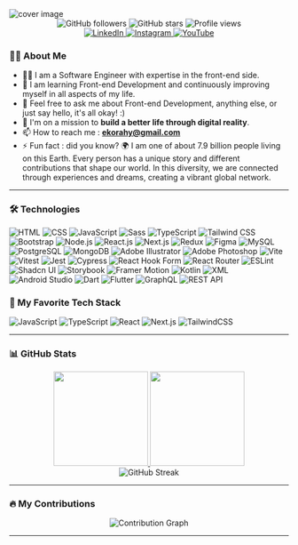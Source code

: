 <img src="https://github.com/user-attachments/assets/8d02dc22-b441-4ab2-8c7e-023633e91792" alt="cover image" />
<div align="center">
  <img src="https://img.shields.io/github/followers/ekorahy?color=fbbf24&style=for-the-badge" alt="GitHub followers"> 
  <img src="https://img.shields.io/github/stars/ekorahy?color=fbbf24&style=for-the-badge" alt="GitHub stars">
  <img src="https://komarev.com/ghpvc/?username=ekorahy&color=fbbf24&style=for-the-badge" alt="Profile views">
</div>

<div align="center">
  <a href="https://www.linkedin.com/in/ekorahy/" target="_blank">
    <img src="https://img.shields.io/badge/-LinkedIn-0077B5?style=for-the-badge&logo=linkedin&logoColor=white" alt="LinkedIn">
  </a>
  <a href="https://www.instagram.com/ekorahy/" target="_blank">
    <img src="https://img.shields.io/badge/-Instagram-E1306C?style=for-the-badge&logo=instagram&logoColor=white" alt="Instagram">
  </a>
  <a href="https://www.youtube.com/@ekorahy" target="_blank">
    <img src="https://img.shields.io/badge/-YouTube-FF0000?style=for-the-badge&logo=youtube&logoColor=white" alt="YouTube">
  </a>
</div>

### 👨‍💻 About Me

- 👨‍💻 I am a Software Engineer with expertise in the front-end side.
- 🌱 I am learning Front-end Development and continuously improving myself in all aspects of my life.
- 💬 Feel free to ask me about Front-end Development, anything else, or just say hello, it's all okay! :)
- 🎯 I'm on a mission to **build a better life through digital reality**.
- 📫 How to reach me : **ekorahy@gmail.com**
- ⚡ Fun fact : did you know? 🌍 I am one of about 7.9 billion people living on this Earth. Every person has a unique story and different contributions that shape our world. In this diversity, we are connected through experiences and dreams, creating a vibrant global network.

---

### 🛠️ Technologies
![HTML](https://img.shields.io/badge/HTML-E34F26?style=for-the-badge&logo=html5&logoColor=white)
![CSS](https://img.shields.io/badge/CSS-1572B6?style=for-the-badge&logo=css3&logoColor=white)
![JavaScript](https://img.shields.io/badge/JavaScript-FFCA28?style=for-the-badge&logo=javascript&logoColor=white)
![Sass](https://img.shields.io/badge/Sass-CC6699?style=for-the-badge&logo=sass&logoColor=white)
![TypeScript](https://img.shields.io/badge/TypeScript-3178C6?style=for-the-badge&logo=typescript&logoColor=white)
![Tailwind CSS](https://img.shields.io/badge/TailwindCSS-38B2AC?style=for-the-badge&logo=tailwind-css&logoColor=white)
![Bootstrap](https://img.shields.io/badge/Bootstrap-7952B3?style=for-the-badge&logo=bootstrap&logoColor=white)
![Node.js](https://img.shields.io/badge/Node.js-339933?style=for-the-badge&logo=nodedotjs&logoColor=white)
![React.js](https://img.shields.io/badge/React-61DAFB?style=for-the-badge&logo=react&logoColor=black)
![Next.js](https://img.shields.io/badge/Next.js-000000?style=for-the-badge&logo=next.js&logoColor=white)
![Redux](https://img.shields.io/badge/Redux-764ABC?style=for-the-badge&logo=redux&logoColor=white)
![Figma](https://img.shields.io/badge/Figma-F24E1E?style=for-the-badge&logo=figma&logoColor=white)
![MySQL](https://img.shields.io/badge/MySQL-4479A1?style=for-the-badge&logo=mysql&logoColor=white)
![PostgreSQL](https://img.shields.io/badge/PostgreSQL-336791?style=for-the-badge&logo=postgresql&logoColor=white)
![MongoDB](https://img.shields.io/badge/MongoDB-47A248?style=for-the-badge&logo=mongodb&logoColor=white)
![Adobe Illustrator](https://img.shields.io/badge/Adobe%20Illustrator-FF9A00?style=for-the-badge&logo=adobeillustrator&logoColor=white)
![Adobe Photoshop](https://img.shields.io/badge/Adobe%20Photoshop-31A8FF?style=for-the-badge&logo=adobephotoshop&logoColor=white)
![Vite](https://img.shields.io/badge/Vite-643CFF?style=for-the-badge&logo=vite&logoColor=white)
![Vitest](https://img.shields.io/badge/Vitest-6E8B3D?style=for-the-badge&logo=vitest&logoColor=white)
![Jest](https://img.shields.io/badge/Jest-C21325?style=for-the-badge&logo=jest&logoColor=white)
![Cypress](https://img.shields.io/badge/Cypress-17202C?style=for-the-badge&logo=cypress&logoColor=white)
![React Hook Form](https://img.shields.io/badge/React%20Hook%20Form-EC5B0F?style=for-the-badge&logo=reacthookform&logoColor=white)
![React Router](https://img.shields.io/badge/React%20Router-CA4245?style=for-the-badge&logo=reactrouter&logoColor=white)
![ESLint](https://img.shields.io/badge/ESLint-4B3263?style=for-the-badge&logo=eslint&logoColor=white)
![Shadcn UI](https://img.shields.io/badge/Shadcn%20UI-000000?style=for-the-badge&logo=shadcn&logoColor=white)
![Storybook](https://img.shields.io/badge/Storybook-FF4785?style=for-the-badge&logo=storybook&logoColor=white)
![Framer Motion](https://img.shields.io/badge/Framer%20Motion-00C4CC?style=for-the-badge&logo=framer&logoColor=white)
![Kotlin](https://img.shields.io/badge/Kotlin-7F52B2?style=for-the-badge&logo=kotlin&logoColor=white)
![XML](https://img.shields.io/badge/XML-00A3E0?style=for-the-badge&logo=xml&logoColor=white)
![Android Studio](https://img.shields.io/badge/Android%20Studio-3DDC84?style=for-the-badge&logo=androidstudio&logoColor=white)
![Dart](https://img.shields.io/badge/Dart-000000?style=for-the-badge&logo=dart&logoColor=white)
![Flutter](https://img.shields.io/badge/Flutter-02569B?style=for-the-badge&logo=flutter&logoColor=white)
![GraphQL](https://img.shields.io/badge/GraphQL-E10098?style=for-the-badge&logo=graphql&logoColor=white)
![REST API](https://img.shields.io/badge/REST-FF69B4?style=for-the-badge&logo=postman&logoColor=white)


### 🦄 My Favorite Tech Stack

![JavaScript](https://img.shields.io/badge/JavaScript-FFCA28?style=for-the-badge&logo=javascript&logoColor=white)
![TypeScript](https://img.shields.io/badge/TypeScript-3178C6?style=for-the-badge&logo=typescript&logoColor=white)
![React](https://img.shields.io/badge/React-61DAFB?style=for-the-badge&logo=react&logoColor=black)
![Next.js](https://img.shields.io/badge/Next.js-000000?style=for-the-badge&logo=next.js&logoColor=white)
![TailwindCSS](https://img.shields.io/badge/TailwindCSS-38B2AC?style=for-the-badge&logo=tailwind-css&logoColor=white)

---

### 📊 GitHub Stats
<div align="center">
  <a href="https://github.com/ekorahy">
    <img height="170em" src="https://github-readme-stats-eight-theta.vercel.app/api?username=ekorahy&show_icons=true&theme=algolia&include_all_commits=true&count_private=true&title_color=fbbf24&icon_color=fbbf24&text_color=ffffff&bg_color=000000"/>
    <img height="170em" src="https://github-readme-stats-eight-theta.vercel.app/api/top-langs/?username=ekorahy&layout=compact&langs_count=8&theme=algolia&title_color=fbbf24&icon_color=fbbf24&text_color=ffffff&bg_color=000000"/>
  </a>
</div>

<div align="center">
  <img src="https://github-readme-streak-stats.herokuapp.com/?user=ekorahy&theme=algolia&title_color=fbbf24&background=000000&ring=fbbf24&fire=fbbf24&currStreakLabel=fbbf24&sideNums=fbbf24&sideLabels=fbbf24&dates=fbbf24&include_all_commits=true&count_private=true" alt="GitHub Streak" />
</div>


---

### 🔥 My Contributions

<div align="center">
  <img src="https://github-readme-activity-graph.vercel.app/graph?username=ekorahy&theme=dracula&bg_color=000000&color=fbbf24&line=fbbf24&point=fbbf24&area=true" alt="Contribution Graph">
</div>

---


